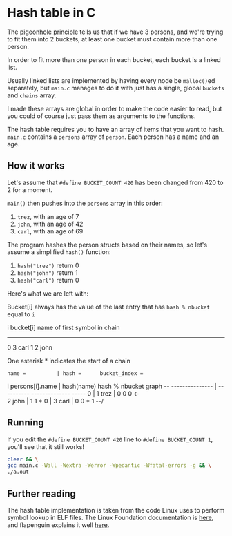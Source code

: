 # Hash table in C

The [pigeonhole principle](https://en.wikipedia.org/wiki/Pigeonhole_principle) tells us that if we have 3 persons, and we're trying to fit them into 2 buckets, at least one bucket must contain more than one person.

In order to fit more than one person in each bucket, each bucket is a linked list.

Usually linked lists are implemented by having every node be `malloc()`ed separately, but `main.c` manages to do it with just has a single, global `buckets` and `chains` array.

I made these arrays are global in order to make the code easier to read, but you could of course just pass them as arguments to the functions.

The hash table requires you to have an array of items that you want to hash. `main.c` contains a `persons` array of `person`. Each person has a name and an age.

## How it works

Let's assume that `#define BUCKET_COUNT 420` has been changed from 420 to 2 for a moment.

`main()` then pushes into the `persons` array in this order:
1. `trez`, with an age of 7
2. `john`, with an age of 42
3. `carl`, with an age of 69

The program hashes the person structs based on their names, so let's assume a simplified `hash()` function:
1. `hash("trez")` return 0
2. `hash("john")` return 1
3. `hash("carl")` return 0

Here's what we are left with:

Bucket[i] always has the value of the last entry that has `hash % nbucket` equal to `i`

 i  bucket[i]  name of first symbol in chain
--  ---------  -----------------------------
 0  3          carl
 1  2          john

One asterisk * indicates the start of a chain

    name =          | hash =      bucket_index =
 i  persons[i].name | hash(name)  hash % nbucket  graph
--  --------------- | ----------  --------------  -----
 0  <SENTINEL>      |
 1  trez            |  0          0               0 <-\
 2  john            |  1          1 *             0   |
 3  carl            |  0          0 *             1 --/

## Running

If you edit the `#define BUCKET_COUNT 420` line to `#define BUCKET_COUNT 1`, you'll see that it still works!

```bash
clear && \
gcc main.c -Wall -Wextra -Werror -Wpedantic -Wfatal-errors -g && \
./a.out
```

## Further reading

The hash table implementation is taken from the code Linux uses to perform symbol lookup in ELF files. The Linux Foundation documentation is [here](https://refspecs.linuxfoundation.org/elf/gabi4+/ch5.dynamic.html#hash), and flapenguin explains it well [here](https://flapenguin.me/elf-dt-hash).

